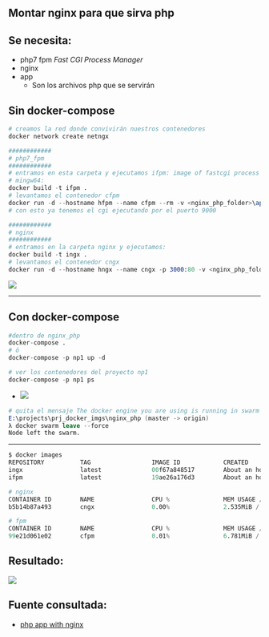 ## Montar nginx para que sirva php

## Se necesita:
- php7 fpm *Fast CGI Process Manager*
- nginx 
- app
    - Son los archivos php que se servirán

## Sin docker-compose
```s
# creamos la red donde convivirán nuestros contenedores
docker network create netngx

############
# php7_fpm
############
# entramos en esta carpeta y ejecutamos ifpm: image of fastcgi process manager
# mingw64:
docker build -t ifpm .
# levantamos el contenedor cfpm 
docker run -d --hostname hfpm --name cfpm --rm -v <nginx_php_folder>\app:/code --network netngx ifpm
# con esto ya tenemos el cgi ejecutando por el puerto 9000

############
# nginx
############
# entramos en la carpeta nginx y ejecutamos:
docker build -t ingx .
# levantamos el contenedor cngx
docker run -d --hostname hngx --name cngx -p 3000:80 -v <nginx_php_folder>\app:/code -v <nginx_php_folder>\nginx\site.conf:/etc/nginx/conf.d/default.conf --network netngx ingx
```
![](https://trello-attachments.s3.amazonaws.com/5c0935ef647dd339b9e7f791/5e0520ef68ff3a22a9ce167b/48da96d4a4f59708cb49ea1bc341f991/image.png)
<hr/>

## Con docker-compose
```s
#dentro de nginx_php
docker-compose .
# ó
docker-compose -p np1 up -d

# ver los contenedores del proyecto np1
docker-compose -p np1 ps
```
- ![](https://trello-attachments.s3.amazonaws.com/5e0520ef68ff3a22a9ce167b/1157x266/5ac701afe77cd5de6807efa16b58ed56/image.png)
```s
# quita el mensaje The docker engine you are using is running in swarm mode
E:\projects\prj_docker_imgs\nginx_php (master -> origin)
λ docker swarm leave --force
Node left the swarm.
```

<hr/>

```s
$ docker images
REPOSITORY          TAG                 IMAGE ID            CREATED             SIZE
ingx                latest              00f67a848517        About an hour ago   179MB
ifpm                latest              19ae26a176d3        About an hour ago   458MB
```

```s
# nginx
CONTAINER ID        NAME                CPU %               MEM USAGE / LIMIT     MEM %               NET I/O             BLOCK I/O           PIDS
b5b14b87a493        cngx                0.00%               2.535MiB / 1.952GiB   0.13%               314kB / 315kB       0B / 0B             3

# fpm
CONTAINER ID        NAME                CPU %               MEM USAGE / LIMIT     MEM %               NET I/O             BLOCK I/O           PIDS
99e21d061e02        cfpm                0.01%               6.781MiB / 1.952GiB   0.34%               13.3kB / 305kB      0B / 0B             4
```

## Resultado:
![](https://trello-attachments.s3.amazonaws.com/5e0520ef68ff3a22a9ce167b/952x342/294eebaed4bfdebf753ba26796d28456/image.png)

## Fuente consultada:
- [php app with nginx](http://geekyplatypus.com/dockerise-your-php-application-with-nginx-and-php7-fpm/)